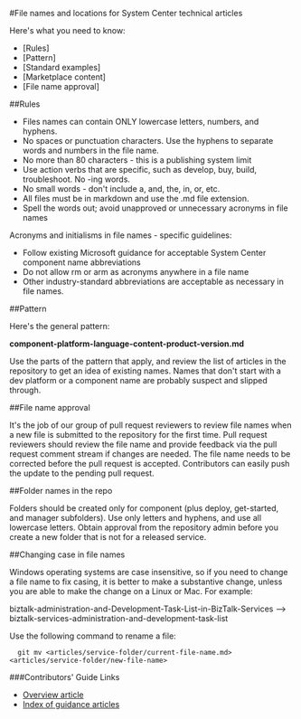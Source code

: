 <properties title="" pageTitle="File names and locations for System Center technical articles" description="Explains the file structure for articles and the naming conventions you should follow when you create a new article." metaKeywords="" services="" solutions="" documentationCenter="" authors="Jim-Parker" videoId="" scriptId="" manager="required" />

<tags ms.service="contributor-guide" ms.devlang="" ms.topic="article" ms.tgt_pltfrm="" ms.workload="" ms.date="03/14/2016" ms.author="jimpark; tysonn" />

#File names and locations for System Center technical articles

Here's what you need to know:

+ [Rules]
+ [Pattern]
+ [Standard examples]
+ [Marketplace content]
+ [File name approval]

##Rules

- Files names can contain ONLY lowercase letters, numbers, and hyphens.
- No spaces or punctuation characters. Use the hyphens to separate words and numbers in the file name.
- No more than 80 characters - this is a publishing system limit
- Use action verbs that are specific, such as develop, buy, build, troubleshoot. No -ing words.
- No small words - don't include a, and, the, in, or, etc.
- All files must be in markdown and use the .md file extension.
- Spell the words out; avoid unapproved or unnecessary acronyms in file names

Acronyms and initialisms in file names - specific guidelines:

- Follow existing Microsoft guidance for acceptable System Center component name abbreviations
- Do not allow rm or arm as acronyms anywhere in a file name
- Other industry-standard abbreviations are acceptable as necessary in file names.

##Pattern

Here's the general pattern:

 **component-platform-language-content-product-version.md**

Use the parts of the pattern that apply, and review the list of articles in the repository to get an idea of existing names. Names that don't start with a dev platform or a component name are probably suspect and slipped through.

##File name approval

It's the job of our group of pull request reviewers to review file names when a new file is submitted to the repository for the first time. Pull request reviewers should review the file name and provide feedback via the pull request comment stream if changes are needed. The file name needs to be corrected before the pull request is accepted. Contributors can easily push the update to the pending pull request.

##Folder names in the repo

Folders should be created only for component (plus deploy, get-started, and manager subfolders). Use only letters and hyphens, and use all lowercase letters. Obtain approval from the repository admin before you create a new folder that is not for a released service.

##Changing case in file names

Windows operating systems are case insensitive, so if you need to change a file name to fix casing, it is better to make a substantive change, unless you are able to make the change on a Linux or Mac. For example:

  biztalk-administration-and-Development-Task-List-in-BizTalk-Services --> biztalk-services-administration-and-development-task-list

Use the following command to rename a file:
```
  git mv <articles/service-folder/current-file-name.md> <articles/service-folder/new-file-name>
```

###Contributors' Guide Links

- [Overview article](./../README.md)
- [Index of guidance articles](./contributor-guide-index.md)
